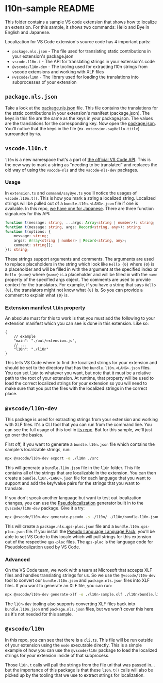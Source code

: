 # l10n-sample README

This folder contains a sample VS code extension that shows how to localize an
extension. For this sample, it shows two commands: Hello and Bye in English and
Japanese.

Localization for VS Code extension's source code has 4 important parts:

-   `package.nls.json` - The file used for translating static contributions in
    your extension's package.json
-   `vscode.l10n.t` - The API for translating strings in your extension's code
-   `@vscode/l10n-dev` - The tooling used for extracting l10n strings from
    vscode extensions and working with XLF files
-   `@vscode/l10n` - The library used for loading the translations into
    subprocesses of your extension

## `package.nls.json`

Take a look at the [package.nls.json](./package.nls.json) file. This file
contains the translations for the static contributions in your extension's
manifest (package.json). The keys in this file are the same as the keys in your
package.json. The values are the translations for the corresponding key. Now
open the [package.json](./package.json). You'll notice that the keys in the file
(ex. `extension.sayHello.title`) surrounded by `%`s.

## `vscode.l10n.t`

`l10n` is a new namespace that's a part of
[the official VS Code API](https://code.visualstudio.com/api/references/vscode-api#l10n).
This is the new way to mark a string as "needing to be translated" and replaces
the old way of using the `vscode-nls` and the `vscode-nls-dev` packages.

### Usage

In `extension.ts` and `command/sayBye.ts` you'll notice the usages of
`vscode.l10n.t()`. This is how you mark a string a localized string. Localized
strings will be pulled out of a `bundle.l10n.<LANG>.json` file if one is
available. In this repo, [we have one for Japanese](./l10n/bundle.l10n.ja.json).
There are three function signatures for this API:

```ts
function t(message: string, ...args: Array<string | number>): string;
function t(message: string, args: Record<string, any>): string;
function t(options: {
	message: string;
	args?: Array<string | number> | Record<string, any>;
	comment: string[];
}): string;
```

These strings support arguments and comments. The arguments are used to replace
placeholders in the string which look like `Hello {0}` where `{0}` is a
placeholder and will be filled in with the argument at the specified index or
`Hello {name}` where `{name}` is a placeholder and will be filled in with the
`name` property of the specified args object. The comments are used to provide
context for the translators. For example, if you have a string that says
`Hello {0}`, the translators might not know what `{0}` is. So you can provide a
comment to explain what `{0}` is.

### Extension manifest `l10n` property

An absolute must for this to work is that you must add the following to your
extension manifest which you can see is done in this extension. Like so:

```jsonc
{
	// example
	"main": "./out/extension.js",
	// ...
	"l10n": "./l10n"
}
```

This tells VS Code where to find the localized strings for your extension and
should be set to the directory that has the `bundle.l10n.<LANG>.json` files. You
can set `l10n` to whatever you want, but note that it must be a relative path to
the root of your extension. At runtime, that property will be used to load the
correct localized strings for your extension so you will need to make sure that
you put the files with the localized strings in the correct place.

## `@vscode/l10n-dev`

This package is used for extracting strings from your extension and working with
XLF files. It's a CLI tool that you can run from the command line. You can see
the full usage of this tool in
[its repo](https://github.com/microsoft/vscode-l10n/tree/main/l10n-dev). But for
this sample, we'll just go over the basics.

First off, if you want to generate a `bundle.l10n.json` file which contains the
sample's localizable strings, run:

```sh
npx @vscode/l10n-dev export -o ./l10n ./src
```

This will generate a `bundle.l10n.json` file in the `l10n` folder. This file
contains all of the strings that are localizable in the extension. You can then
create a `bundle.l10n.<LANG>.json` file for each language that you want to
support and add the key/value pairs for the strings that you want to translate.

If you don't speak another language but want to test out localization changes,
you can use the
[Pseudolocalization](https://en.wikipedia.org/wiki/Pseudolocalization) generator
built in to the `@vscode/l10n-dev` package. Give it a try:

```sh
npx @vscode/l10n-dev generate-pseudo -o ./l10n/ ./l10n/bundle.l10n.json ./package.nls.json
```

This will create a `package.nls.qps-ploc.json` file and a
`bundle.l10n.qps-ploc.json` file. If you install the
[Pseudo Language Language Pack](https://marketplace.visualstudio.com/items?itemName=MS-CEINTL.vscode-language-pack-qps-ploc),
you'll be able to set VS Code to this locale which will pull strings for this
extension out of the respective `qps-ploc` files. The `qps-ploc` is the language
code for Pseudolocalization used by VS Code.

### Advanced

On the VS Code team, we work with a team at Microsoft that accepts XLF files and
handles translating strings for us. So we use the `@vscode/l10n-dev` tool to
convert our `bundle.l10n.json` and `package.nls.json` files into XLF files. If
you want to generate an XLF file, you can run:

```sh
npx @vscode/l10n-dev generate-xlf -o ./l10n-sample.xlf ./l10n/bundle.l10n.json ./package.nls.json
```

The `l10n-dev` tooling also supports converting XLF files back into
`bundle.l10n.json` and `package.nls.json` files, but we won't cover this here as
it's not needed for this sample.

## `@vscode/l10n`

In this repo, you can see that there is a `cli.ts`. This file will be run
outside of your extension using the `node` executable directly. This is a simple
example of how you can use the `@vscode/l10n` package to load the localized
strings for your extension inside of that subprocess.

Those `l10n.t` calls will pull the strings from the file uri that was passed
in... but the importance of this package is that these `l10n.t()` calls will
also be picked up by the tooling that we use to extract strings for
localization.
